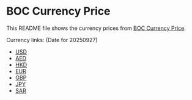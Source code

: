 # BOC Currency Price

This README file shows the currency prices from [BOC Currency Price](https://www.boc.cn/sourcedb/whpj/).

Currency links: (Date for 20250927)

- [USD](https://bocurrencyprice.techina.science/BOC_CURRENCY_PRICE/USD/20250927.json)
- [AED](https://bocurrencyprice.techina.science/BOC_CURRENCY_PRICE/AED/20250927.json)
- [HKD](https://bocurrencyprice.techina.science/BOC_CURRENCY_PRICE/HKD/20250927.json)
- [EUR](https://bocurrencyprice.techina.science/BOC_CURRENCY_PRICE/EUR/20250927.json)
- [GBP](https://bocurrencyprice.techina.science/BOC_CURRENCY_PRICE/GBP/20250927.json)
- [JPY](https://bocurrencyprice.techina.science/BOC_CURRENCY_PRICE/JPY/20250927.json)
- [SAR](https://bocurrencyprice.techina.science/BOC_CURRENCY_PRICE/SAR/20250927.json)
